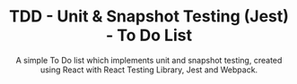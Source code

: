 <div align="center">

<h1>TDD - Unit & Snapshot Testing (Jest) - To Do List</h1>

A simple To Do list which implements unit and snapshot testing, created using React with React Testing Library, Jest and Webpack.

</div>